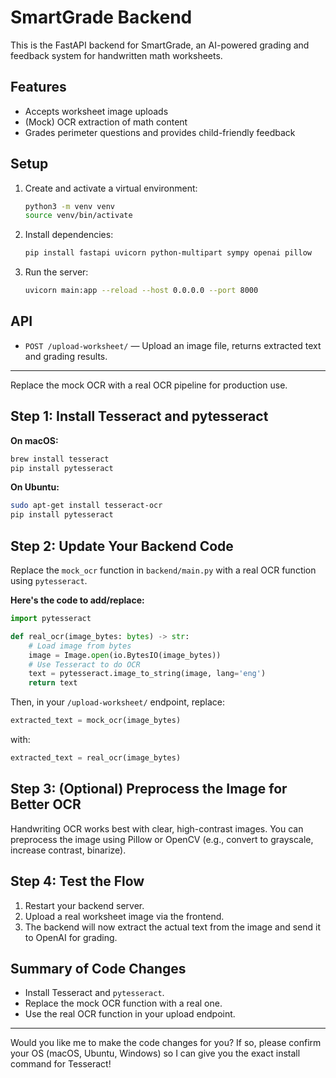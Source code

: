 # SmartGrade Backend

This is the FastAPI backend for SmartGrade, an AI-powered grading and feedback system for handwritten math worksheets.

## Features
- Accepts worksheet image uploads
- (Mock) OCR extraction of math content
- Grades perimeter questions and provides child-friendly feedback

## Setup

1. Create and activate a virtual environment:
   ```bash
   python3 -m venv venv
   source venv/bin/activate
   ```
2. Install dependencies:
   ```bash
   pip install fastapi uvicorn python-multipart sympy openai pillow
   ```
3. Run the server:
   ```bash
   uvicorn main:app --reload --host 0.0.0.0 --port 8000
   ```

## API
- `POST /upload-worksheet/` — Upload an image file, returns extracted text and grading results.

---

Replace the mock OCR with a real OCR pipeline for production use. 

## **Step 1: Install Tesseract and pytesseract**

**On macOS:**
```bash
brew install tesseract
pip install pytesseract
```

**On Ubuntu:**
```bash
sudo apt-get install tesseract-ocr
pip install pytesseract
```

## **Step 2: Update Your Backend Code**

Replace the `mock_ocr` function in `backend/main.py` with a real OCR function using `pytesseract`.

**Here's the code to add/replace:**

```python
import pytesseract

def real_ocr(image_bytes: bytes) -> str:
    # Load image from bytes
    image = Image.open(io.BytesIO(image_bytes))
    # Use Tesseract to do OCR
    text = pytesseract.image_to_string(image, lang='eng')
    return text
```

Then, in your `/upload-worksheet/` endpoint, replace:
```python
extracted_text = mock_ocr(image_bytes)
```
with:
```python
extracted_text = real_ocr(image_bytes)
```

## **Step 3: (Optional) Preprocess the Image for Better OCR**

Handwriting OCR works best with clear, high-contrast images. You can preprocess the image using Pillow or OpenCV (e.g., convert to grayscale, increase contrast, binarize).

## **Step 4: Test the Flow**

1. Restart your backend server.
2. Upload a real worksheet image via the frontend.
3. The backend will now extract the actual text from the image and send it to OpenAI for grading.

## **Summary of Code Changes**

- Install Tesseract and `pytesseract`.
- Replace the mock OCR function with a real one.
- Use the real OCR function in your upload endpoint.

---

Would you like me to make the code changes for you? If so, please confirm your OS (macOS, Ubuntu, Windows) so I can give you the exact install command for Tesseract! 
